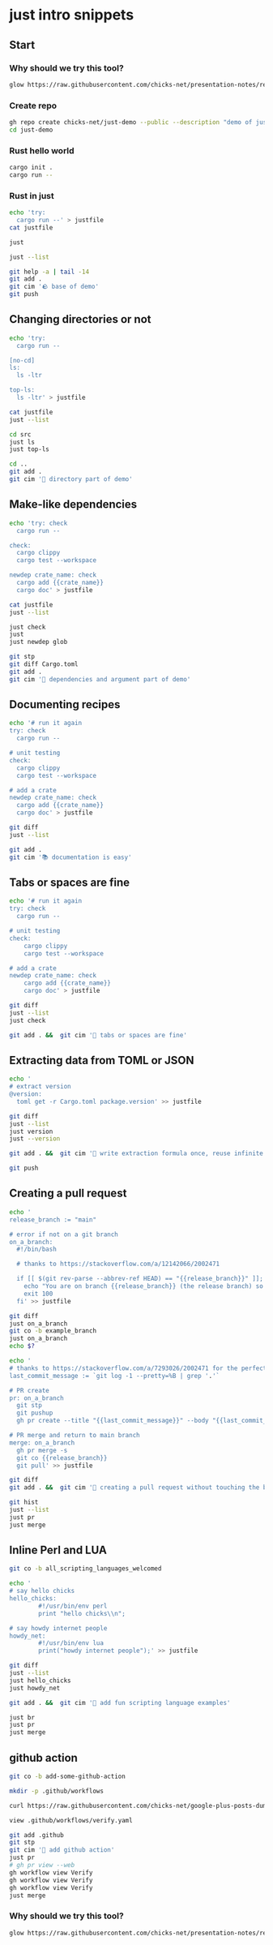 # just intro snippets

## Start

### Why should we try this tool?

```bash
glow https://raw.githubusercontent.com/chicks-net/presentation-notes/refs/heads/main/just-intro/FEATURES.md
```

### Create repo

```bash
gh repo create chicks-net/just-demo --public --description "demo of just" --add-readme --homepage "https://github.com/chicks-net/presentation-notes/tree/main/just-intro" --disable-issues --gitignore Rust --clone
cd just-demo
```

### Rust hello world

```bash
cargo init .
cargo run --
```

### Rust in just

```bash
echo 'try:
  cargo run --' > justfile
cat justfile
```

```bash
just

just --list
```

```bash
git help -a | tail -14
git add .
git cim '🪨 base of demo'
git push
```

## Changing directories or not

```bash
echo 'try:
  cargo run --

[no-cd]
ls:
  ls -ltr

top-ls:
  ls -ltr' > justfile
```

```bash
cat justfile
just --list
```

```bash
cd src
just ls
just top-ls
```

```bash
cd ..
git add .
git cim '📃 directory part of demo'
```

## Make-like dependencies

```bash
echo 'try: check
  cargo run --

check:
  cargo clippy
  cargo test --workspace

newdep crate_name: check
  cargo add {{crate_name}}
  cargo doc' > justfile
```

```bash
cat justfile
just --list
```

```bash
just check
just
just newdep glob
```

```bash
git stp
git diff Cargo.toml
git add .
git cim '🚜 dependencies and argument part of demo'
```

## Documenting recipes

```bash
echo '# run it again
try: check
  cargo run --

# unit testing
check:
  cargo clippy
  cargo test --workspace

# add a crate
newdep crate_name: check
  cargo add {{crate_name}}
  cargo doc' > justfile
```

```bash
git diff
just --list
```

```bash
git add .
git cim '📚 documentation is easy'
```

## Tabs or spaces are fine

```bash
echo '# run it again
try: check
  cargo run --

# unit testing
check:
    cargo clippy
    cargo test --workspace

# add a crate
newdep crate_name: check
    cargo add {{crate_name}}
    cargo doc' > justfile
```

```bash
git diff
just --list
just check
```

```bash
git add . &&  git cim '🚚 tabs or spaces are fine'
```
## Extracting data from TOML or JSON

```bash
echo '
# extract version
@version:
  toml get -r Cargo.toml package.version' >> justfile
```

```bash
git diff
just --list
just version
just --version
```

```bash
git add . &&  git cim '📖 write extraction formula once, reuse infinite times'
```

```bash
git push
```

## Creating a pull request

```bash
echo '
release_branch := "main"

# error if not on a git branch
on_a_branch:
  #!/bin/bash

  # thanks to https://stackoverflow.com/a/12142066/2002471

  if [[ $(git rev-parse --abbrev-ref HEAD) == "{{release_branch}}" ]]; then
    echo "You are on branch {{release_branch}} (the release branch) so you are not ready to start a PR."
    exit 100
  fi' >> justfile
```

```bash
git diff
just on_a_branch
git co -b example_branch
just on_a_branch
echo $?
```

```bash
echo '
# thanks to https://stackoverflow.com/a/7293026/2002471 for the perfect git incantation
last_commit_message := `git log -1 --pretty=%B | grep '.'`

# PR create
pr: on_a_branch
  git stp
  git pushup
  gh pr create --title "{{last_commit_message}}" --body "{{last_commit_message}} (Automated in 'justfile'.)"

# PR merge and return to main branch
merge: on_a_branch
  gh pr merge -s
  git co {{release_branch}}
  git pull' >> justfile
```

```bash
git diff
git add . &&  git cim '📓 creating a pull request without touching the browser'
```

```bash
git hist
just --list
just pr
just merge
```

## Inline Perl and LUA

```bash
git co -b all_scripting_languages_welcomed
```

```bash
echo '
# say hello chicks
hello_chicks:
        #!/usr/bin/env perl
        print "hello chicks\\n";

# say howdy internet people
howdy_net:
        #!/usr/bin/env lua
        print("howdy internet people");' >> justfile
```

```bash
git diff
just --list
just hello_chicks
just howdy_net
```

```bash
git add . &&  git cim '📗 add fun scripting language examples'
```

```bash
just br
just pr
just merge
```

## github action

```bash
git co -b add-some-github-action
```

```bash
mkdir -p .github/workflows
```

```bash
curl https://raw.githubusercontent.com/chicks-net/google-plus-posts-dumper/refs/heads/main/.github/workflows/verify.yaml -o .github/workflows/verify.yaml
```

```bash
view .github/workflows/verify.yaml
```

```bash
git add .github
git stp
git cim '📒 add github action'
just pr
# gh pr view --web
gh workflow view Verify
gh workflow view Verify
gh workflow view Verify
just merge
```

### Why should we try this tool?

```bash
glow https://raw.githubusercontent.com/chicks-net/presentation-notes/refs/heads/main/just-intro/CONCLUSION.md
```
